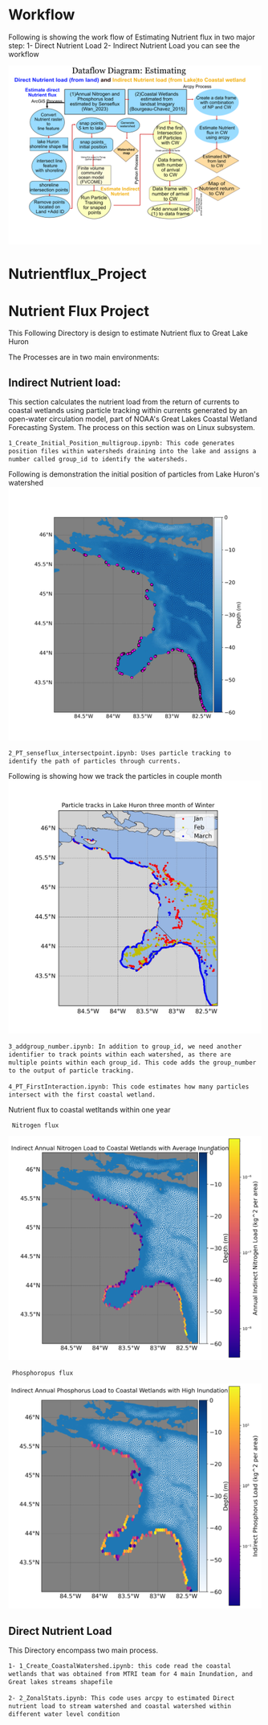 # Workflow
Following is showing the work flow of Estimating Nutrient flux in two major step: 1- Direct Nutrient Load 2- Indirect Nutrient Load you can see the workflow

![work flow](./images/DFD_saminabolmaali_completedone.jpg)

# Nutrientflux_Project
# Nutrient Flux Project
This 
Following Directory is design to estimate Nutrient flux to Great Lake Huron 


The Processes are in two main environments:

## Indirect Nutrient load: 
This section calculates the nutrient load from the return of currents to coastal wetlands using particle tracking within currents generated by an open-water circulation model, part of NOAA's Great Lakes Coastal Wetland Forecasting System.
The process on this section was on Linux subsystem.

    1_Create_Initial_Position_multigroup.ipynb: This code generates position files within watersheds draining into the lake and assigns a number called group_id to identify the watersheds.
Following is demonstration the initial position of particles from Lake Huron's watershed 
![Inital Position](./images/initial_positions_LakeHuron_multigrouppoint_intersection.jpeg)

    2_PT_senseflux_intersectpoint.ipynb: Uses particle tracking to identify the path of particles through currents.
Following is showing how we track the particles in couple month
![particle tracking](./images/tracks_LakeHuron_JanFebMarch.jpeg)
    
    3_addgroup_number.ipynb: In addition to group_id, we need another identifier to track points within each watershed, as there are multiple points within each group_id. This code adds the group_number to the output of particle tracking.

    4_PT_FirstInteraction.ipynb: This code estimates how many particles intersect with the first coastal wetland.
Nutrient flux to coastal wetltands within one year 
    
     Nitrogen flux 

![average inundation](./images/WetLoadDistribution_AvgInun.png)

     Phosphoropus flux
![surge inundation](./images/WetLoadDistribution_AvgInun_ph.png)

## Direct Nutrient Load
This Directory encompass two main process.

    1- 1_Create_CoastalWatershed.ipynb: this code read the coastal wetlands that was obtained from MTRI team for 4 main Inundation, and Great lakes streams shapefile 

    2- 2_ZonalStats.ipynb: This code uses arcpy to estimated Direct nutrient load to stream watershed and coastal watershed within different water level condition


